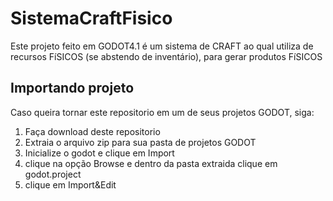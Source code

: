 # SistemaCraftFisico
 Este projeto feito em GODOT4.1 é um sistema de CRAFT ao qual utiliza de recursos FíSICOS (se abstendo de inventário), para gerar produtos FíSICOS

## Importando projeto
Caso queira tornar este repositorio em um de seus projetos GODOT, siga:

1. Faça download deste repositorio
2. Extraia o arquivo zip para sua pasta de projetos GODOT
3. Inicialize o godot e clique em Import
4. clique na opção Browse e dentro da pasta extraida clique em godot.project
5. clique em Import&Edit
